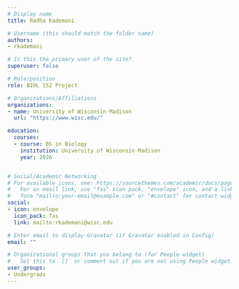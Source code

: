 ```yaml
---
# Display name
title: Radha Kademani

# Username (this should match the folder name)
authors:
- rkademani

# Is this the primary user of the site?
superuser: false

# Role/position
role: BIOL 152 Project

# Organizations/Affiliations
organizations:
- name: University of Wisconsin-Madison
  url: "https://www.wisc.edu/"

education:
  courses:
  - course: BS in Biology
    institution: University of Wisconsin-Madison
    year: 2026


# Social/Academic Networking
# For available icons, see: https://sourcethemes.com/academic/docs/page-builder/#icons
#   For an email link, use "fas" icon pack, "envelope" icon, and a link in the
#   form "mailto:your-email@example.com" or "#contact" for contact widget.
social:
- icon: envelope
  icon_pack: fas
  link: mailto:rkademani@wisc.edu

# Enter email to display Gravatar (if Gravatar enabled in Config)
email: ""

# Organizational groups that you belong to (for People widget)
#   Set this to `[]` or comment out if you are not using People widget.
user_groups:
- Undergrads
---
```




